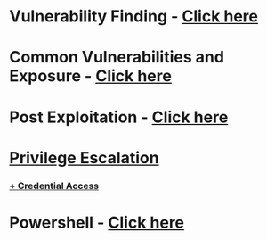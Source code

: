 # Vulnerability Finding - [Click here](https://github.com/sarathlalup/Cyber-security/tree/master/Windows%20Exploitaion/03.Vulnerability%20Finding)

# Common Vulnerabilities and Exposure - [Click here](https://github.com/sarathlalup/Cyber-security/blob/master/Windows%20Exploitaion/Common%20Vulnerabilities%20and%20Exposure.md)

# Post Exploitation - [Click here](https://github.com/sarathlalup/Cyber-security/tree/master/Windows%20Exploitaion/Post%20Exploitaion)

#  [Privilege Escalation](https://github.com/sarathlalup/Cyber-security/tree/master/Windows%20Exploitaion/Privilege%20escalation)

### [+ Credential Access](https://github.com/sarathlalup/Cyber-security/tree/master/Windows%20Exploitaion/Credential%20Access)

# Powershell - [Click here](https://github.com/sarathlalup/Cyber-security/tree/master/Windows%20Exploitaion/Powershell)
